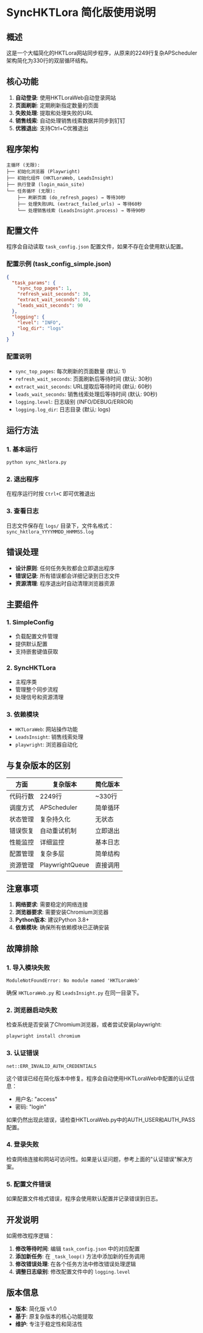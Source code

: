 # SyncHKTLora 简化版使用说明

## 概述

这是一个大幅简化的HKTLora网站同步程序，从原来的2249行复杂APScheduler架构简化为330行的双层循环结构。

## 核心功能

1. **自动登录**: 使用HKTLoraWeb自动登录网站
2. **页面刷新**: 定期刷新指定数量的页面
3. **失败处理**: 提取和处理失败的URL
4. **销售线索**: 自动处理销售线索数据并同步到钉钉
5. **优雅退出**: 支持Ctrl+C优雅退出

## 程序架构

```
主循环 (无限):
├── 初始化浏览器 (Playwright)
├── 初始化组件 (HKTLoraWeb, LeadsInsight)
├── 执行登录 (login_main_site)
└── 任务循环 (无限):
    ├── 刷新页面 (do_refresh_pages) → 等待30秒
    ├── 处理失败URL (extract_failed_urls) → 等待60秒
    └── 处理销售线索 (LeadsInsight.process) → 等待90秒
```

## 配置文件

程序会自动读取 `task_config.json` 配置文件，如果不存在会使用默认配置。

### 配置示例 (task_config_simple.json)

```json
{
  "task_params": {
    "sync_top_pages": 1,
    "refresh_wait_seconds": 30,
    "extract_wait_seconds": 60,
    "leads_wait_seconds": 90
  },
  "logging": {
    "level": "INFO",
    "log_dir": "logs"
  }
}
```

### 配置说明

- `sync_top_pages`: 每次刷新的页面数量 (默认: 1)
- `refresh_wait_seconds`: 页面刷新后等待时间 (默认: 30秒)
- `extract_wait_seconds`: URL提取后等待时间 (默认: 60秒)
- `leads_wait_seconds`: 销售线索处理后等待时间 (默认: 90秒)
- `logging.level`: 日志级别 (INFO/DEBUG/ERROR)
- `logging.log_dir`: 日志目录 (默认: logs)

## 运行方法

### 1. 基本运行

```bash
python sync_hktlora.py
```

### 2. 退出程序

在程序运行时按 `Ctrl+C` 即可优雅退出

### 3. 查看日志

日志文件保存在 `logs/` 目录下，文件名格式：`sync_hktlora_YYYYMMDD_HHMMSS.log`

## 错误处理

- **设计原则**: 任何任务失败都会立即退出程序
- **错误记录**: 所有错误都会详细记录到日志文件
- **资源清理**: 程序退出时自动清理浏览器资源

## 主要组件

### 1. SimpleConfig
- 负载配置文件管理
- 提供默认配置
- 支持嵌套键值获取

### 2. SyncHKTLora
- 主程序类
- 管理整个同步流程
- 处理信号和资源清理

### 3. 依赖模块
- `HKTLoraWeb`: 网站操作功能
- `LeadsInsight`: 销售线索处理
- `playwright`: 浏览器自动化

## 与复杂版本的区别

| 方面 | 复杂版本 | 简化版本 |
|------|----------|----------|
| 代码行数 | 2249行 | ~330行 |
| 调度方式 | APScheduler | 简单循环 |
| 状态管理 | 复杂持久化 | 无状态 |
| 错误恢复 | 自动重试机制 | 立即退出 |
| 性能监控 | 详细监控 | 基本日志 |
| 配置管理 | 复杂多层 | 简单结构 |
| 资源管理 | PlaywrightQueue | 直接调用 |

## 注意事项

1. **网络要求**: 需要稳定的网络连接
2. **浏览器要求**: 需要安装Chromium浏览器
3. **Python版本**: 建议Python 3.8+
4. **依赖模块**: 确保所有依赖模块已正确安装

## 故障排除

### 1. 导入模块失败
```
ModuleNotFoundError: No module named 'HKTLoraWeb'
```
确保 `HKTLoraWeb.py` 和 `LeadsInsight.py` 在同一目录下。

### 2. 浏览器启动失败
检查系统是否安装了Chromium浏览器，或者尝试安装playwright:
```bash
playwright install chromium
```

### 3. 认证错误
```
net::ERR_INVALID_AUTH_CREDENTIALS
```
这个错误已经在简化版本中修复。程序会自动使用HKTLoraWeb中配置的认证信息：
- 用户名: "access"
- 密码: "login"

如果仍然出现此错误，请检查HKTLoraWeb.py中的AUTH_USER和AUTH_PASS配置。

### 4. 登录失败
检查网络连接和网站可访问性。如果是认证问题，参考上面的"认证错误"解决方案。

### 5. 配置文件错误
如果配置文件格式错误，程序会使用默认配置并记录错误到日志。

## 开发说明

如需修改程序逻辑：

1. **修改等待时间**: 编辑 `task_config.json` 中的对应配置
2. **添加新任务**: 在 `_task_loop()` 方法中添加新的任务调用
3. **修改错误处理**: 在各个任务方法中修改错误处理逻辑
4. **调整日志级别**: 修改配置文件中的 `logging.level`

## 版本信息

- **版本**: 简化版 v1.0
- **基于**: 原复杂版本的核心功能提取
- **维护**: 专注于稳定性和简洁性 